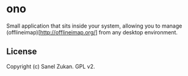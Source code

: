 # ono 

Small application that sits inside your system, allowing you to manage
(offlineimap)[http://offlineimap.org/] from any desktop environment.

## License

Copyright (c) Sanel Zukan. GPL v2.
